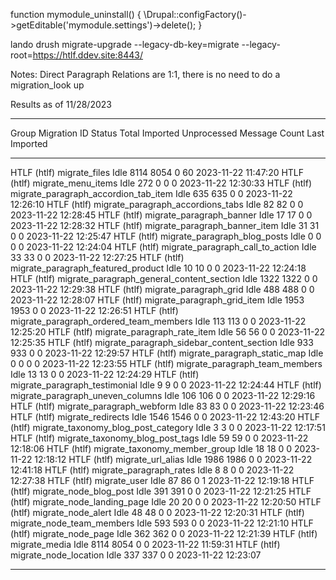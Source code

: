 function mymodule_uninstall() {
  \Drupal::configFactory()->getEditable('mymodule.settings')->delete();
}

lando drush migrate-upgrade --legacy-db-key=migrate --legacy-root=https://htlf.ddev.site:8443/

Notes:
Direct Paragraph Relations are 1:1, there is no need to do a migration_look up


Results as of 11/28/2023

 ------------- ------------------------------------------- -------- ------- ---------- ------------- --------------- ---------------------
  Group         Migration ID                                Status   Total   Imported   Unprocessed   Message Count   Last Imported
 ------------- ------------------------------------------- -------- ------- ---------- ------------- --------------- ---------------------
  HTLF (htlf)   migrate_files                               Idle     8114    8054       0             60              2023-11-22 11:47:20
  HTLF (htlf)   migrate_menu_items                          Idle     272     0          0             0               2023-11-22 12:30:33
  HTLF (htlf)   migrate_paragraph_accordion_tab_item        Idle     635     635        0             0               2023-11-22 12:26:10
  HTLF (htlf)   migrate_paragraph_accordions_tabs           Idle     82      82         0             0               2023-11-22 12:28:45
  HTLF (htlf)   migrate_paragraph_banner                    Idle     17      17         0             0               2023-11-22 12:28:32
  HTLF (htlf)   migrate_paragraph_banner_item               Idle     31      31         0             0               2023-11-22 12:25:47
  HTLF (htlf)   migrate_paragraph_blog_posts                Idle     0       0          0             0               2023-11-22 12:24:04
  HTLF (htlf)   migrate_paragraph_call_to_action            Idle     33      33         0             0               2023-11-22 12:27:25
  HTLF (htlf)   migrate_paragraph_featured_product          Idle     10      10         0             0               2023-11-22 12:24:18
  HTLF (htlf)   migrate_paragraph_general_content_section   Idle     1322    1322       0             0               2023-11-22 12:29:38
  HTLF (htlf)   migrate_paragraph_grid                      Idle     488     488        0             0               2023-11-22 12:28:07
  HTLF (htlf)   migrate_paragraph_grid_item                 Idle     1953    1953       0             0               2023-11-22 12:26:51
  HTLF (htlf)   migrate_paragraph_ordered_team_members      Idle     113     113        0             0               2023-11-22 12:25:20
  HTLF (htlf)   migrate_paragraph_rate_item                 Idle     56      56         0             0               2023-11-22 12:25:35
  HTLF (htlf)   migrate_paragraph_sidebar_content_section   Idle     933     933        0             0               2023-11-22 12:29:57
  HTLF (htlf)   migrate_paragraph_static_map                Idle     0       0          0             0               2023-11-22 12:23:55
  HTLF (htlf)   migrate_paragraph_team_members              Idle     13      13         0             0               2023-11-22 12:24:29
  HTLF (htlf)   migrate_paragraph_testimonial               Idle     9       9          0             0               2023-11-22 12:24:44
  HTLF (htlf)   migrate_paragraph_uneven_columns            Idle     106     106        0             0               2023-11-22 12:29:16
  HTLF (htlf)   migrate_paragraph_webform                   Idle     83      83         0             0               2023-11-22 12:23:46
  HTLF (htlf)   migrate_redirects                           Idle     1546    1546       0             0               2023-11-22 12:43:20
  HTLF (htlf)   migrate_taxonomy_blog_post_category         Idle     3       3          0             0               2023-11-22 12:17:51
  HTLF (htlf)   migrate_taxonomy_blog_post_tags             Idle     59      59         0             0               2023-11-22 12:18:06
  HTLF (htlf)   migrate_taxonomy_member_group               Idle     18      18         0             0               2023-11-22 12:18:12
  HTLF (htlf)   migrate_url_alias                           Idle     1986    1986       0             0               2023-11-22 12:41:18
  HTLF (htlf)   migrate_paragraph_rates                     Idle     8       8          0             0               2023-11-22 12:27:38
  HTLF (htlf)   migrate_user                                Idle     87      86         0             1               2023-11-22 12:19:18
  HTLF (htlf)   migrate_node_blog_post                      Idle     391     391        0             0               2023-11-22 12:21:25
  HTLF (htlf)   migrate_node_landing_page                   Idle     20      20         0             0               2023-11-22 12:20:50
  HTLF (htlf)   migrate_node_alert                          Idle     48      48         0             0               2023-11-22 12:20:31
  HTLF (htlf)   migrate_node_team_members                   Idle     593     593        0             0               2023-11-22 12:21:10
  HTLF (htlf)   migrate_node_page                           Idle     362     362        0             0               2023-11-22 12:21:39
  HTLF (htlf)   migrate_media                               Idle     8114    8054       0             0               2023-11-22 11:59:31
  HTLF (htlf)   migrate_node_location                       Idle     337     337        0             0               2023-11-22 12:23:07
 ------------- ------------------------------------------- -------- ------- ---------- ------------- --------------- ---------------------